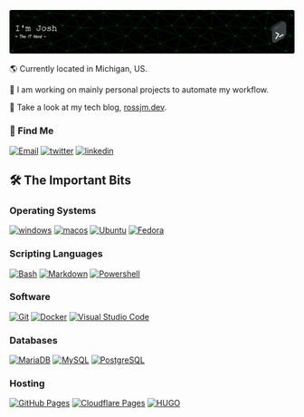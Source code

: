 ![Header](assets/images/github-header-image.png)


🌎 Currently located in Michigan, US.

🚀 I am working on mainly personal projects to automate my workflow.

🔗 Take a look at my tech blog, [rossjm.dev](https://rossjm.dev).

### 🔎 Find Me

<p>
  <a href="mailto:josh@rossjm.dev"><img alt="Email" src="https://img.shields.io/badge/Email-8A2BFF?logo=protonmail&logoColor=white&style=for-the-badge"></a>
  <a href="https://x.com/ColoredBytes"><img alt="twitter" src="https://img.shields.io/badge/Twitter-ffa500?logo=x&logoColor=black&style=for-the-badge"></a>
  <a href="https://www.linkedin.com/in/joshuamalcom/"><img alt="linkedin" src="https://img.shields.io/badge/linkedin-0077B5?logo=linkedin&logoColor=white&style=for-the-badge"></a>
</p>

## 🛠️ The Important Bits

### Operating Systems
<p>
  <a href="#"><img alt="windows" src="https://img.shields.io/badge/Windows-61bb46?logo=windows11&logoColor=white&style=for-the-badge"></a>
  <a href="#"><img alt="macos" src="https://img.shields.io/badge/MacOSX-61bb46?logo=apple&logoColor=white&style=for-the-badge"></a>
  <a href="#"><img alt="Ubuntu" src="https://img.shields.io/badge/Ubuntu-61bb46?logo=ubuntu&logoColor=white&style=for-the-badge"></a>
  <a href="#"><img alt="Fedora" src="https://img.shields.io/badge/Fedora-61bb46?logo=fedora&logoColor=white&style=for-the-badge"></a>
  
</p>

### Scripting Languages

<p>
  <a href="#"><img alt="Bash" src="https://img.shields.io/badge/Bash-000000?logo=gnu-bash&logoColor=white&style=for-the-badge"></a>
  <a href="#"><img alt="Markdown" src="https://img.shields.io/badge/Markdown-000000?logo=markdown&logoColor=white&style=for-the-badge"></a>
  <a href="#"><img alt="Powershell" src="https://img.shields.io/badge/Powershell-000000?logo=powershell&logoColor=&style=for-the-badge"></a>
</p>

### Software 

<p>
  <a href="#"><img alt="Git" src="https://img.shields.io/badge/Git-2496ED?logo=git&logoColor=white&style=for-the-badge" /></a>
  <a href="#"><img alt="Docker" src="https://img.shields.io/badge/Docker-2496ED?logo=docker&logoColor=white&style=for-the-badge" /></a>
  <a href="#"><img alt="Visual Studio Code" src="https://img.shields.io/badge/Visual%20Studio%20Code-2496ED?logo=visual-studio-code&logoColor=white&style=for-the-badge" /></a>
</p>

### Databases
<p>
   <a href="#"><img alt="MariaDB" src="https://img.shields.io/badge/MariaDB-003545?logo=mariadb&logoColor=white&style=for-the-badge" /></a>
  <a href="#"><img alt="MySQL" src="https://img.shields.io/badge/MySQL-003545?logo=mysql&logoColor=white&style=for-the-badge" /></a>
  <a href="#"><img alt="PostgreSQL" src="https://img.shields.io/badge/PostgreSQL-003545?logo=PostgreSQL&logoColor=black&style=for-the-badge" /></a>
</p>


### Hosting
<p>
  <a href="#"><img alt="GitHub Pages" src="https://img.shields.io/badge/GitHub%20Pages-494949?logo=github&logoColor=white&style=for-the-badge" /></a>
  <a href="#"><img alt="Cloudflare Pages" src ="https://img.shields.io/badge/cloudflarepages-494949?logo=cloudflarepages&logoColor=white&style=for-the-badge" /></a>
  <a href="#"><img alt="HUGO" src ="https://img.shields.io/badge/HUGO-494949?logo=hugo&logoColor=white&style=for-the-badge" /></a>
</p>




